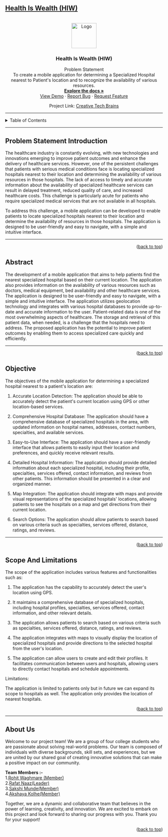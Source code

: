 <div id="top"></div>
<!-- Improved compatibility of back to top link: See: https://github.com/othneildrew/Best-README-Template/pull/73 -->
<a name="readme-top"></a>


## [Health Is Wealth (HIW)](https://github.com/SAWASTHA/Creative-Tech-Brains)

<br />
<div align="center">
  <a href="https://github.com/SAWASTHA/Creative-Tech-Brains">
    <img src="https://user-images.githubusercontent.com/92391500/232209609-2de0d41f-5607-44d6-a96a-10c60e074f04.jpg" alt="Logo" width="80" height="80">
  </a>
<h3 align="center">Health Is Wealth (HIW)</h3>
  <p align="center">
   Problem Statement <br>
  To create a mobile application for determining a Specialized Hospital nearest to Patient's location and to recognize the availability of various resources.
    <br />
    <a href="https://github.com/SAWASTHA/Creative-Tech-Brains"><strong>Explore the docs »</strong></a>
    <br />
    <a href="https://github.com/SAWASTHA/Creative-Tech-Brains">View Demo</a>
    ·
    <a href="https://github.com/SAWASTHA/Creative-Tech-Brains/issues">Report Bug</a>
    ·
    <a href="https://github.com/SAWASTHA/Creative-Tech-Brains/issues">Request Feature</a>
     
  </p>
  
   Project Link: [Creative Tech Brains](https://github.com/SAWASTHA)
</div>
  <hr>
  
  
<details>
 <summary>Table of Contents</summary>
  <ol>
    <li> <a href="#problem-statement-introduction">Problem Statement Introduction</a> </li>
    <li><a href="#abstract">Abstract</a></li>
    <li><a href="#objective">Objective</a></li>
    <li><a href="#scope-and-limitations">Scope And Limitations</a></li>
    <li><a href="#about-us">About Us</a></li>
  </ol>
</details>

<hr>


##  Problem Statement Introduction
 
The healthcare industry is constantly evolving, with new technologies and innovations emerging to improve patient outcomes and enhance the delivery of healthcare services. However, one of the persistent challenges that patients with serious medical conditions face is locating specialized hospitals nearest to their location and determining the availability of various resources in those hospitals.
The lack of access to timely and accurate information about the availability of specialized healthcare services can result in delayed treatment, reduced quality of care, and increased healthcare costs. This challenge is particularly acute for patients who require specialized medical services that are not available in all hospitals.

To address this challenge, a mobile application can be developed to enable patients to locate specialized hospitals nearest to their location and determine the availability of resources in those hospitals. The application is designed to be user-friendly and easy to navigate, with a simple and intuitive interface.

<hr>
<p align="right">(<a href="#readme-top">back to top</a>)</p>

## Abstract

The development of a mobile application that aims to help patients find the nearest specialized hospital based on their current location. The application also provides information on the availability of various resources such as doctors, medical equipment, bed availability and other healthcare services. The application is designed to be user-friendly and easy to navigate, with a simple and intuitive interface. The application utilizes geolocation technology and integrates with various hospital databases to provide up-to-date and accurate information to the user. 
Patient-related data is one of the most overwhelming aspects of healthcare. The storage and retrieval of this patient data, when needed, is a challenge that the hospitals need to address. The proposed application has the potential to improve patient outcomes by enabling them to access specialized care quickly and efficiently.

<hr>

<p align="right">(<a href="#readme-top">back to top</a>)</p>

## Objective

The objectives of the mobile application for determining a specialized hospital nearest to a patient's location are:

1.	Accurate Location Detection: The application should be able to accurately detect the patient's current location using GPS or other location-based services.

2.	Comprehensive Hospital Database: The application should have a comprehensive database of specialized hospitals in the area, with updated information on hospital names, addresses, contact numbers, specialties, and available services.

3.	Easy-to-Use Interface: The application should have a user-friendly interface that allows patients to easily input their location and preferences, and quickly receive relevant results.

4.	Detailed Hospital Information: The application should provide detailed information about each specialized hospital, including their profile, specialties, services offered, contact information, and reviews from other patients. This information should be presented in a clear and organized manner.

5.	Map Integration: The application should integrate with maps and provide visual representations of the specialized hospitals' locations, allowing patients to see the hospitals on a map and get directions from their current location.

6.	Search Options: The application should allow patients to search based on various criteria such as specialties, services offered, distance, ratings, and reviews.


<hr>

<p align="right">(<a href="#readme-top">back to top</a>)</p>

## Scope And Limitations


The scope of the application includes various features and functionalities such as: 

1.	The application has the capability to accurately detect the user's location using GPS. 

2.	It maintains a comprehensive database of specialized hospitals, including hospital profiles, specialties, services offered, contact information, and other relevant details.

3.	The application allows patients to search based on various criteria such as specialties, services offered, distance, ratings, and reviews.
 
4.	The application integrates with maps to visually display the location of specialized hospitals and provide directions to the selected hospital from the user's location.

5.	The application can allow users to create and edit their profiles. It facilitates communication between users and hospitals, allowing users to directly contact hospitals and schedule appointments.

Limitations: 

The application is limited to patients only but in future we can expand its scope to hospitals as well. The application only provides the location of nearest hospitals. 


<p align="right">(<a href="#readme-top">back to top</a>)</p>

<hr>


## About Us

Welcome to our project team! We are a group of four college students who are passionate about solving real-world problems. Our team is composed of individuals with diverse backgrounds, skill sets, and experiences, but we are united by our shared goal of creating innovative solutions that can make a positive impact on our community.

<strong> Team Members :-</strong><br>
1.[Rohit Waghmare (Member)](https://github.com/Rohitwaghmare7)<br>
2.[Rafat Naaz(Leader)](https://github.com/RafatNaaz25)<br>
3.[Sakshi Munde(Member)](https://github.com/sakshimunde18)<br>
4.[Akshaya Kolhe(Member)](https://github.com/AkshayaKolhe)<br>

Together, we are a dynamic and collaborative team that believes in the power of learning, creativity, and innovation. We are excited to embark on this project and look forward to sharing our progress with you. Thank you for your support!

<p align="right">(<a href="#readme-top">back to top</a>)</p>
